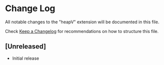 # Change Log

All notable changes to the "heapV" extension will be documented in this file.

Check [Keep a Changelog](http://keepachangelog.com/) for recommendations on how to structure this file.

## [Unreleased]

- Initial release